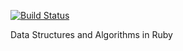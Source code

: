 [![Build Status](https://travis-ci.org/AlanPark81/mldsa_ruby.svg?branch=master)](https://travis-ci.org/AlanPark81/mldsa_ruby)

Data Structures and Algorithms in Ruby
